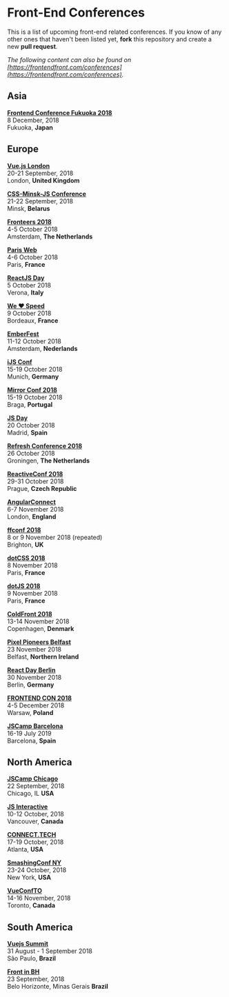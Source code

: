 # Front-End Conferences

This is a list of upcoming front-end related conferences. If you know of any other ones that haven't been listed yet, **fork** this repository and create a new **pull request**.

*The following content can also be found on [https://frontendfront.com/conferences](https://frontendfront.com/conferences).*

## Asia

[**Frontend Conference Fukuoka 2018**](https://frontend-conf.fukuoka.jp/)  
8 December, 2018  
Fukuoka, **Japan**

## Europe

[**Vue.js London**](https://vuejs.london/)  
20-21 September, 2018  
London, **United Kingdom**

[**CSS-Minsk-JS Conference**](http://css-minsk-js.by/)  
21-22 September, 2018  
Minsk, **Belarus**

[**Fronteers 2018**](https://fronteers.nl/congres/2018)  
4-5 October 2018  
Amsterdam, **The Netherlands**

[**Paris Web**](https://www.paris-web.fr/)  
4-6 October 2018  
Paris, **France**

[**ReactJS Day**](http://2018.reactjsday.it/)  
5 October 2018  
Verona, **Italy**

[**We ❤️ Speed**](https://www.welovespeed.com/en/)  
9 October 2018  
Bordeaux, **France**

[**EmberFest**](https://emberfest.eu/)  
11-12 October 2018  
Amsterdam, **Nederlands**

[**iJS Conf**](https://javascript-conference.com/)  
15-19 October 2018  
Munich, **Germany**

[**Mirror Conf 2018**](https://www.mirrorconf.com/)  
15-19 October 2018  
Braga, **Portugal**

[**JS Day**](http://2018.jsday.es/es/)  
20 October 2018  
Madrid, **Spain**

[**Refresh Conference 2018**](https://refreshconference.nl)  
26 October 2018  
Groningen, **The Netherlands**

[**ReactiveConf 2018**](https://goo.gl/DEsDuY)  
29-31 October 2018  
Prague, **Czech Republic**

[**AngularConnect**](https://www.angularconnect.com/)  
6-7 November 2018  
London, **England**

[**ffconf 2018**](https://2018.ffconf.org)  
8 or 9 November 2018 (repeated)  
Brighton, **UK**

[**dotCSS 2018**](https://www.dotcss.io)  
8 November 2018  
Paris, **France**

[**dotJS 2018**](https://www.dotjs.io)  
9 November 2018  
Paris, **France**

[**ColdFront 2018**](https://2018.coldfront.co)  
13-14 November 2018  
Copenhagen, **Denmark**

[**Pixel Pioneers Belfast**](https://pixelpioneers.co/)  
23 November 2018  
Belfast, **Northern Ireland**

[**React Day Berlin**](https://reactday.berlin)  
30 November 2018  
Berlin, **Germany**  

[**FRONTEND CON 2018**](http://www.frontend-con.io/)  
4-5 December 2018  
Warsaw, **Poland**

[**JSCamp Barcelona**](https://jscamp.tech)  
16-19 July 2019  
Barcelona, **Spain**

## North America

[**JSCamp Chicago**](https://chicagojs.org/)  
22 September, 2018  
Chicago, IL **USA**

[**JS Interactive**](https://events.linuxfoundation.org/events/js-interactive-2018/)  
10-12 October, 2018  
Vancouver, **Canada**

[**CONNECT.TECH**](https://connect.tech)  
17-19 October, 2018  
Atlanta, **USA**

[**SmashingConf NY**](https://smashingconf.com/ny-2018/)  
23-24 October, 2018  
New York, **USA**

[**VueConfTO**](https://vuetoronto.com/)  
14-16 November, 2018  
Toronto, **Canada**

## South America

[**Vuejs Summit**](https://vuejssummit.com/)  
31 August - 1 September 2018  
São Paulo, **Brazil**

[**Front in BH**](https://frontinbh.com.br/)  
23 September, 2018  
Belo Horizonte, Minas Gerais **Brazil**
